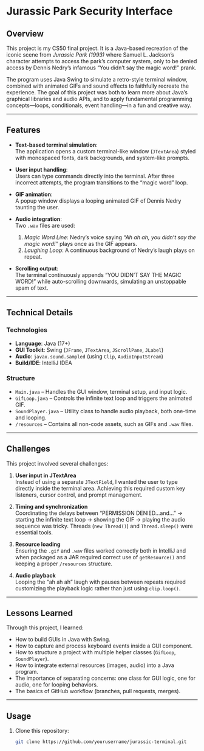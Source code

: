 # Jurassic Park Security Interface

## Overview

This project is my CS50 final project. It is a Java-based recreation of the iconic scene from *Jurassic Park (1993)* where Samuel L. Jackson’s character attempts to access the park’s computer system, only to be denied access by Dennis Nedry’s infamous “You didn’t say the magic word!” prank.  

The program uses Java Swing to simulate a retro-style terminal window, combined with animated GIFs and sound effects to faithfully recreate the experience. The goal of this project was both to learn more about Java’s graphical libraries and audio APIs, and to apply fundamental programming concepts—loops, conditionals, event handling—in a fun and creative way.

---

## Features

- **Text-based terminal simulation**:  
  The application opens a custom terminal-like window (`JTextArea`) styled with monospaced fonts, dark backgrounds, and system-like prompts.

- **User input handling**:  
  Users can type commands directly into the terminal. After three incorrect attempts, the program transitions to the “magic word” loop.

- **GIF animation**:  
  A popup window displays a looping animated GIF of Dennis Nedry taunting the user.

- **Audio integration**:  
  Two `.wav` files are used:
  1. *Magic Word Line*: Nedry’s voice saying *“Ah ah ah, you didn’t say the magic word!”* plays once as the GIF appears.
  2. *Laughing Loop*: A continuous background of Nedry’s laugh plays on repeat.

- **Scrolling output**:  
  The terminal continuously appends “YOU DIDN’T SAY THE MAGIC WORD!” while auto-scrolling downwards, simulating an unstoppable spam of text.

---

## Technical Details

### Technologies
- **Language**: Java (17+)
- **GUI Toolkit**: Swing (`JFrame`, `JTextArea`, `JScrollPane`, `JLabel`)
- **Audio**: `javax.sound.sampled` (using `Clip`, `AudioInputStream`)
- **Build/IDE**: IntelliJ IDEA

### Structure
- `Main.java` – Handles the GUI window, terminal setup, and input logic.
- `GifLoop.java` – Controls the infinite text loop and triggers the animated GIF.
- `SoundPlayer.java` – Utility class to handle audio playback, both one-time and looping.
- `/resources` – Contains all non-code assets, such as GIFs and `.wav` files.

---

## Challenges

This project involved several challenges:

1. **User input in JTextArea**  
   Instead of using a separate `JTextField`, I wanted the user to type directly inside the terminal area. Achieving this required custom key listeners, cursor control, and prompt management.

2. **Timing and synchronization**  
   Coordinating the delays between “PERMISSION DENIED...and...” → starting the infinite text loop → showing the GIF → playing the audio sequence was tricky. Threads (`new Thread()`) and `Thread.sleep()` were essential tools.

3. **Resource loading**  
   Ensuring the `.gif` and `.wav` files worked correctly both in IntelliJ and when packaged as a JAR required correct use of `getResource()` and keeping a proper `/resources` structure.

4. **Audio playback**  
   Looping the “ah ah ah” laugh with pauses between repeats required customizing the playback logic rather than just using `clip.loop()`.

---

## Lessons Learned

Through this project, I learned:

- How to build GUIs in Java with Swing.
- How to capture and process keyboard events inside a GUI component.
- How to structure a project with multiple helper classes (`GifLoop`, `SoundPlayer`).
- How to integrate external resources (images, audio) into a Java program.
- The importance of separating concerns: one class for GUI logic, one for audio, one for looping behaviors.
- The basics of GitHub workflow (branches, pull requests, merges).

---

## Usage

1. Clone this repository:
   ```bash
   git clone https://github.com/yourusername/jurassic-terminal.git

